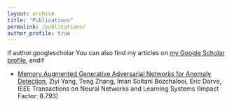 ```yaml
---
layout: archive
title: "Publications"
permalink: /publications/
author_profile: true
---
```

if author.googlescholar
  You can also find my articles on <u><a href="{{author.googlescholar}}">my Google Scholar profile</a>.</u>
endif
* [Memory Augmented Generative Adversarial Networks for Anomaly Detection](https://ieeexplore.ieee.org/document/9664442), Ziyi Yang, Teng Zhang, Iman Soltani Bozchalooi, Eric Darve, IEEE Transactions on Neural Networks and Learning Systems (Impact Factor: 8.793)
